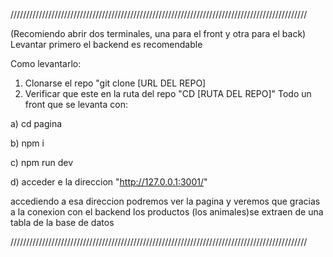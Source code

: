 //////////////////////////////////////////////////////////////////////////////////////////////

(Recomiendo abrir dos terminales, una para el front y otra para el back)
Levantar primero el backend es recomendable

Como levantarlo:
1) Clonarse el repo "git clone [URL DEL REPO]
2) Verificar que este en la ruta del repo "CD [RUTA DEL REPO]"
Todo un front que se levanta con:

  a) cd pagina

  b) npm i

  c) npm run dev
  
  d) acceder e la direccion "http://127.0.0.1:3001/"

accediendo a esa direccion podremos ver la pagina y veremos que gracias a la conexion con el backend
los productos (los animales)se extraen de una tabla de la base de datos 


//////////////////////////////////////////////////////////////////////////////////////////////

